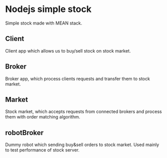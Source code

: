 # Nodejs simple stock

Simple stock made with MEAN stack.

## Client

Client app which allows us to buy/sell stock on stock market.

## Broker

Broker app, which process clients requests and transfer them to stock market.

## Market

Stock market, which accepts requests from connected brokers and process them with
order matching algorithm.


## robotBroker

Dummy robot which sending buy&sell orders to stock market. 
Used mainly to test performance of stock server.



